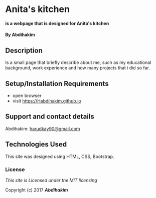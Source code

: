 # Anita's kitchen

#### is a webpage that is designed for Anita's kitchen

#### By **Abdihakim**

## Description

Is a small page that briefly describe about me, such as my educational background, work experience and how many projects that i did so far.

## Setup/Installation Requirements

* open browser
* visit https://Habdihakim.github.io


## Support and contact details

Abdihakim: harudkay90@gmail.com

## Technologies Used

This site was designed using HTML, CSS, Bootstrap.

### License

*This site is Licensed under the MIT licensing*

Copyright (c) 2017 **_Abdihakim_**
